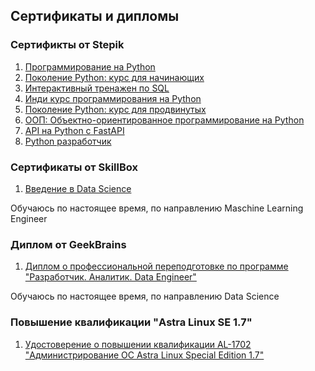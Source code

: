 ## Сертификаты и дипломы
### Сертификты от Stepik
1. [Программирование на Python](/Сертификаты%20Stepik/stepik-certificate-67-c44b794.jpg)
2. [Поколение Python: курс для начинающих](/Сертификаты%20Stepik/stepik-certificate-58852-602b57e.jpg)
3. [Интерактивный тренажен по SQL](/Сертификаты%20Stepik/stepik-certificate-63054-94dd8f5.jpg)
4. [Инди курс программирования на Python](/Сертификаты%20Stepik/stepik-certificate-63085-58d2246.jpg)
5. [Поколение Python: курс для продвинутых](/Сертификаты%20Stepik/stepik-certificate-68343-dbb2d11.jpg)
6. [ООП: Объектно-ориентированное программирование на Python](/Сертификаты%20Stepik/stepik-certificate-114354-aac7fc6.jpg)
7. [API на Python с FastAPI](/Сертификаты%20Stepik/stepik-certificate-119770-0e8fbdb.jpg)
8. [Python разработчик](/Сертификаты%20Stepik/stepik-certificate-122813-e2bc07b.jpg)

### Сертификаты от SkillBox
1. [Введение в Data Science](/Сертификат%20SkillBox/al1wfWCUUjmZNOJEOD7SYntPSufEyDsK.png)
   
Обучаюсь по настоящее время, по направлению Maschine Learning Engineer

### Диплом от GeekBrains
1. [Диплом о профессиональной переподготовке по программе "Разработчик. Аналитик. Data Engineer"](/Диплом%20за%20первый%20год%20GeekBrains/mjumataev_250307-091459-580f.jpg)

Обучаюсь по настоящее время, по направлению Data Science

### Повышение квалификации "Astra Linux SE 1.7"
1. [Удостоверение о повышении квалификации AL-1702 "Администрирование ОС Astra Linux Special Edition 1.7"](/Сертификат%20Astra%20Linux/sert_astra_linux_1.jpg)